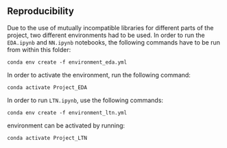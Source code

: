 ## Reproducibility ##
Due to the use of mutually incompatible libraries for different parts of the project, two different environments had to be used. In order to run the `EDA.ipynb` and `NN.ipynb` notebooks, the following commands have to be run from within this folder:

`
conda env create -f environment_eda.yml
`

In order to activate the environment, run the following command:

`
conda activate Project_EDA
`

In order to run `LTN.ipynb`, use the following commands:

`
conda env create -f environment_ltn.yml
`

environment can be activated by running:

`
conda activate Project_LTN
`